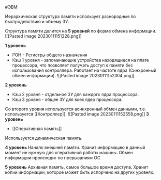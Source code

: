 #ЭВМ 

Иерархическая структура памяти использует разнородные по быстродействию и объему ЗУ.

Структура памяти делится на **5 уровней** по форме обмена информации.
![[Pasted image 20230111151228.png]]

**1 уровень**
- РОН - Регистры общего назначения
- Кэш 1 уровня - запоминающие устройства находящиеся на плате процессора, что позволяет получать доступ к памяти без использования контроллера. Работает на частоте ядра (Синхронный обмен информации).
![[Pasted image 20230111152304.png]]

**2 уровень**
- Кэш 2 уровня - отдельное ЗУ для каждого ядра процессора.
- Кэш 3 уровня - общее ЗУ для всех ядер процессора.

Со второго уровня используется асинхронный обмен данными, т.е. используется [[Контроллер]].
![[Pasted image 20230111152558.png]]
**3 уровень**
- [[Оперативная память]]

Используется динамическая память.

**4 уровень**
Начало внешней памяти. Хранит информацию в данный момент не нужную для оперативной работы машины.
Обмен информации происходит по прерываниям ОС.

**5 уровень**
Архивная память, самое большое время доступа. Хранит копии информации, которое может быть испорчено на других уровнях.